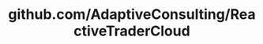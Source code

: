 ---
layout: post
title: github.com/AdaptiveConsulting/ReactiveTraderCloud
categories: link
tags: [انگلیسی, گیت‌هاب, برنامه‌نویسی]
---